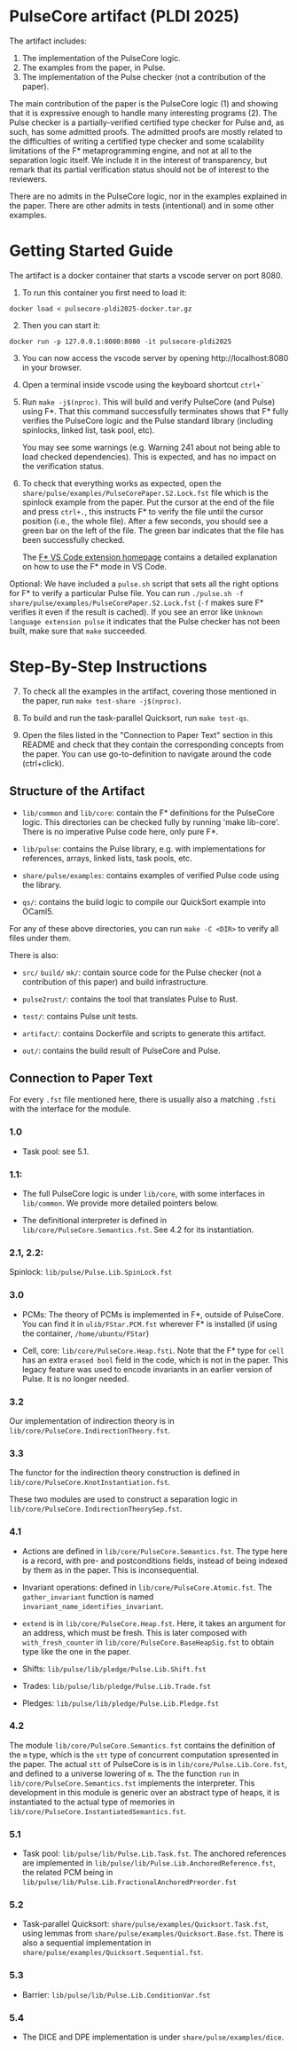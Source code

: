 # PulseCore artifact (PLDI 2025)

The artifact includes:

  1. The implementation of the PulseCore logic.
  2. The examples from the paper, in Pulse.
  3. The implementation of the Pulse checker (not a contribution of the paper).

The main contribution of the paper is the PulseCore logic (1) and
showing that it is expressive enough to handle many interesting programs
(2). The Pulse checker is a partially-verified certified type checker
for Pulse and, as such, has some admitted proofs. The admitted proofs
are mostly related to the difficulties of writing a certified type
checker and some scalability limitations of the F* metaprogramming
engine, and not at all to the separation logic itself. We include it in
the interest of transparency, but remark that its partial verification
status should not be of interest to the reviewers.

There are no admits in the PulseCore logic, nor in the examples
explained in the paper. There are other admits in tests (intentional)
and in some other examples.

# Getting Started Guide

The artifact is a docker container that starts a vscode server on port 8080.

  1. To run this container you first need to load it:

    docker load < pulsecore-pldi2025-docker.tar.gz

  2. Then you can start it:

    docker run -p 127.0.0.1:8080:8080 -it pulsecore-pldi2025

  3. You can now access the vscode server by opening http://localhost:8080 in
     your browser.

  4. Open a terminal inside vscode using the keyboard shortcut `` ctrl+` ``

  5. Run `make -j$(nproc)`.  This will build and verify PulseCore (and Pulse) using F\*.
     That this command successfully terminates shows that F\* fully verifies the
     PulseCore logic and the Pulse standard library (including spinlocks, linked
     list, task pool, etc).

     You may see some warnings (e.g. Warning 241 about not being able to load
     checked dependencies).  This is expected, and has no impact on the
     verification status.

  6. To check that everything works as expected, open the
     `share/pulse/examples/PulseCorePaper.S2.Lock.fst` file which is the
     spinlock example from the paper.  Put the cursor at the end of the file and
     press `ctrl+.`, this instructs F\* to verify the file until the cursor
     position (i.e., the whole file).  After a few seconds, you should see a
     green bar on the left of the file.  The green bar indicates that the file
     has been successfully checked.

     The [F* VS Code extension homepage](https://github.com/FStarLang/fstar-vscode-assistant/?tab=readme-ov-file#features-and-basic-usage-guide)
     contains a detailed explanation on how to use the F* mode in VS Code.

Optional:
We have included a `pulse.sh` script that sets all the right options for F\*
to verify a particular Pulse file.  You can run
`./pulse.sh -f share/pulse/examples/PulseCorePaper.S2.Lock.fst` (`-f` makes sure
F\* verifies it even if the result is cached).  If you see an error like
`Unknown language extension pulse` it indicates that the Pulse checker has not
been built, make sure that `make` succeeded.

# Step-By-Step Instructions

  7. To check all the examples in the artifact, covering those mentioned in the
     paper, run `make test-share -j$(nproc)`.

  8. To build and run the task-parallel Quicksort, run `make test-qs`.

  9. Open the files listed in the "Connection to Paper Text" section in this
     README and check that they contain the corresponding concepts from the
     paper.  You can use go-to-definition to navigate around the code
     (ctrl+click).

## Structure of the Artifact

- `lib/common` and `lib/core`: contain the F\* definitions for the
PulseCore logic. This directories can be checked fully by running 'make
lib-core'. There is no imperative Pulse code here, only pure F\*.

- `lib/pulse`: contains the Pulse library, e.g. with implementations for
references, arrays, linked lists, task pools, etc.

- `share/pulse/examples`: contains examples of verified Pulse code using
the library.

- `qs/`: contains the build logic to compile our QuickSort example into
OCaml5.

For any of these above directories, you can run `make -C <DIR>` to
verify all files under them.

There is also:

- `src/` `build/` `mk/`: contain source code for the Pulse checker (not
a contribution of this paper) and build infrastructure.

- `pulse2rust/`: contains the tool that translates Pulse to Rust.

- `test/`: contains Pulse unit tests.

- `artifact/`: contains Dockerfile and scripts to generate this
artifact.

- `out/`: contains the build result of PulseCore and Pulse.

## Connection to Paper Text

For every `.fst` file mentioned here, there is usually also a matching
`.fsti` with the interface for the module.

### 1.0

- Task pool: see 5.1.

### 1.1:

- The full PulseCore logic is under `lib/core`, with some interfaces in
  `lib/common`. We provide more detailed pointers below.

- The definitional interpreter is defined in
  `lib/core/PulseCore.Semantics.fst`. See 4.2 for its instantiation.

### 2.1, 2.2:

Spinlock: `lib/pulse/Pulse.Lib.SpinLock.fst`

### 3.0

- PCMs: The theory of PCMs is implemented in F\*, outside of PulseCore.
  You can find it in `ulib/FStar.PCM.fst` wherever F\* is installed (if
  using the container, `/home/ubuntu/FStar`)

- Cell, core: `lib/core/PulseCore.Heap.fsti`. Note that the F\* type for
  `cell` has an extra `erased bool` field in the code, which is not in
  the paper. This legacy feature was used to encode invariants in an
  earlier version of Pulse. It is no longer needed.

### 3.2

Our implementation of indirection theory is in
`lib/core/PulseCore.IndirectionTheory.fst`.

### 3.3

The functor for the indirection theory construction is defined in
`lib/core/PulseCore.KnotInstantiation.fst`.

These two modules are used to construct a separation logic
in `lib/core/PulseCore.IndirectionTheorySep.fst`.

### 4.1

- Actions are defined in `lib/core/PulseCore.Semantics.fst`. The type
here is a record, with pre- and postconditions fields, instead of being
indexed by them as in the paper. This is inconsequential.

- Invariant operations: defined in `lib/core/PulseCore.Atomic.fst`.
The `gather_invariant` function is named
`invariant_name_identifies_invariant`.

- `extend` is in `lib/core/PulseCore.Heap.fst`. Here, it takes an
argument for an address, which must be fresh. This is later composed
with `with_fresh_counter` in `lib/core/PulseCore.BaseHeapSig.fst` to
obtain type like the one in the paper.

- Shifts:  `lib/pulse/lib/pledge/Pulse.Lib.Shift.fst`
- Trades:  `lib/pulse/lib/pledge/Pulse.Lib.Trade.fst`
- Pledges: `lib/pulse/lib/pledge/Pulse.Lib.Pledge.fst`

### 4.2

The module `lib/core/PulseCore.Semantics.fst` contains the definition
of the `m` type, which is the `stt` type of concurrent computation
spresented in the paper. The actual `stt` of PulseCore is is in
`lib/core/Pulse.Lib.Core.fst`, and defined to a universe lowering of
`m`. The the function `run` in `lib/core/PulseCore.Semantics.fst`
implements the interpreter. This development in this module is generic
over an abstract type of heaps, it is instantiated to the actual type of
memories in `lib/core/PulseCore.InstantiatedSemantics.fst`.

### 5.1

- Task pool: `lib/pulse/lib/Pulse.Lib.Task.fst`.
  The anchored references are implemented in
  `lib/pulse/lib/Pulse.Lib.AnchoredReference.fst`, the related PCM being
  in `lib/pulse/lib/Pulse.Lib.FractionalAnchoredPreorder.fst`

### 5.2

- Task-parallel Quicksort: `share/pulse/examples/Quicksort.Task.fst`,
  using lemmas from `share/pulse/examples/Quicksort.Base.fst`.
  There is also a sequential implementation in
  `share/pulse/examples/Quicksort.Sequential.fst`.

### 5.3

- Barrier: `lib/pulse/lib/Pulse.Lib.ConditionVar.fst`

### 5.4

- The DICE and DPE implementation is under `share/pulse/examples/dice`.
